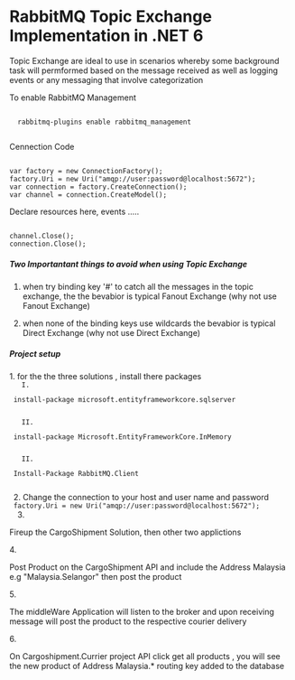 # RabbitMQ Topic Exchange Implementation in .NET 6
<p> Topic Exchange are ideal to use in scenarios whereby  some background task will permformed based on the message received as well as logging events or any messaging that involve categorization</p>
<p> To enable RabbitMQ Management </p>

 <code>
  rabbitmq-plugins enable rabbitmq_management
  </code>
  
<p> Cennection Code</p>
<code>
var factory = new ConnectionFactory();
factory.Uri = new Uri("amqp://user:password@localhost:5672");
var connection = factory.CreateConnection();
var channel = connection.CreateModel();
</code>
  
 <p> Declare resources here,  events .....</p>
 <code>
channel.Close();
connection.Close();
</code>

<h5> Two Importantant things to avoid when using Topic Exchange</h5>

  1. <p> when try binding key '#' to catch all the messages in the topic exchange, the the bevabior is typical Fanout Exchange (why not use Fanout Exchange) </p>
  2. <p> when none of the binding keys use wildcards the bevabior is typical Direct Exchange (why not use Direct Exchange)</p>

<h5> Project setup </h5>
1. for the the three solutions , install there packages
<code>
   I.    <p> install-package microsoft.entityframeworkcore.sqlserver </p>
   II.   <p> install-package Microsoft.EntityFrameworkCore.InMemory </p>
   II.    <p> Install-Package RabbitMQ.Client </p>
 </code>
2. Change the connection to your host and user name and password
 <code>
 factory.Uri = new Uri("amqp://user:password@localhost:5672");
  </code>
3. <p>Fireup the CargoShipment Solution,  then other two applictions</p>
4. <p> Post Product on the CargoShipment API and include the Address Malaysia e.g "Malaysia.Selangor"  then post the product </p>
5. <p> The middleWare Application will listen to the broker and upon receiving message will post the product to the respective courier delivery </p>
6. <p> On Cargoshipment.Currier project API click get all products , you will see the new product of Address Malaysia.* routing key added to the database </p>

